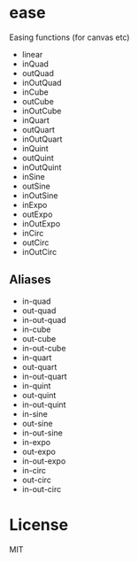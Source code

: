 
# ease

  Easing functions (for canvas etc)

  - linear
  - inQuad
  - outQuad
  - inOutQuad
  - inCube
  - outCube
  - inOutCube
  - inQuart
  - outQuart
  - inOutQuart
  - inQuint
  - outQuint
  - inOutQuint
  - inSine
  - outSine
  - inOutSine
  - inExpo
  - outExpo
  - inOutExpo
  - inCirc
  - outCirc
  - inOutCirc

## Aliases

  - in-quad
  - out-quad
  - in-out-quad
  - in-cube
  - out-cube
  - in-out-cube
  - in-quart
  - out-quart
  - in-out-quart
  - in-quint
  - out-quint
  - in-out-quint
  - in-sine
  - out-sine
  - in-out-sine
  - in-expo
  - out-expo
  - in-out-expo
  - in-circ
  - out-circ
  - in-out-circ

# License

  MIT
